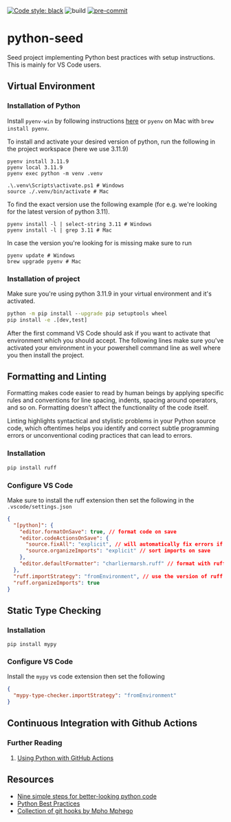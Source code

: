 [![Code style: black](https://img.shields.io/badge/code%20style-black-000000.svg)](https://github.com/psf/black)
![build](https://github.com/amritpurshotam/python-seed/workflows/build/badge.svg)
[![pre-commit](https://img.shields.io/badge/pre--commit-enabled-brightgreen?logo=pre-commit&logoColor=white)](https://github.com/pre-commit/pre-commit)

# python-seed

Seed project implementing Python best practices with setup instructions. This is mainly for VS Code users.

## Virtual Environment

### Installation of Python

Install `pyenv-win` by following instructions [here](https://github.com/pyenv-win/pyenv-win) or `pyenv` on Mac with `brew install pyenv`.

To install and activate your desired version of python, run the following in the project workspace (here we use 3.11.9)

```
pyenv install 3.11.9
pyenv local 3.11.9
pyenv exec python -m venv .venv

.\.venv\Scripts\activate.ps1 # Windows
source ./.venv/bin/activate # Mac
```

To find the exact version use the following example (for e.g. we're looking for the latest version of python 3.11).

```
pyenv install -l | select-string 3.11 # Windows
pyenv install -l | grep 3.11 # Mac
```

In case the version you're looking for is missing make sure to run

```
pyenv update # Windows
brew upgrade pyenv # Mac
```

### Installation of project

Make sure you're using python 3.11.9 in your virtual environment and it's activated.

```cmd
python -m pip install --upgrade pip setuptools wheel
pip install -e .[dev,test]
```

After the first command VS Code should ask if you want to activate that environment which you should accept.
The following lines make sure you've activated your environment in your powershell command line as well where
you then install the project.

## Formatting and Linting

Formatting makes code easier to read by human beings by applying specific rules and conventions for line spacing, indents, spacing around operators, and so on. Formatting doesn't affect the functionality of the code itself.

Linting highlights syntactical and stylistic problems in your Python source code, which oftentimes helps you identify and correct subtle programming errors or unconventional coding practices that can lead to errors.

### Installation

```cmd
pip install ruff
```

### Configure VS Code

Make sure to install the ruff extension then set the following in the `.vscode/settings.json`

```json
{
  "[python]": {
    "editor.formatOnSave": true, // format code on save
    "editor.codeActionsOnSave": {
      "source.fixAll": "explicit", // will automatically fix errors if it can
      "source.organizeImports": "explicit" // sort imports on save
    },
    "editor.defaultFormatter": "charliermarsh.ruff" // format with ruff
  },
  "ruff.importStrategy": "fromEnvironment", // use the version of ruff in the venv
  "ruff.organizeImports": true
}
```

## Static Type Checking

### Installation

```
pip install mypy
```

### Configure VS Code

Install the `mypy` vs code extension then set the following

```json
{
  "mypy-type-checker.importStrategy": "fromEnvironment"
}
```

## Continuous Integration with Github Actions

### Further Reading

1. [Using Python with GitHub Actions](https://help.github.com/en/actions/language-and-framework-guides/using-python-with-github-actions)

## Resources

- [Nine simple steps for better-looking python code](https://towardsdatascience.com/nine-simple-steps-for-better-looking-python-code-87e5d9d3b1cf)
- [Python Best Practices](https://sourcery.ai/blog/python-best-practices/)
- [Collection of git hooks by Mpho Mphego](https://blog.mphomphego.co.za/blog/2019/10/03/Why-you-need-to-stop-using-Git-Hooks.html)

